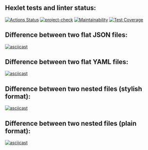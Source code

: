 ## Hexlet tests and linter status:
[![Actions Status](https://github.com/M4XPRD/frontend-project-lvl2/workflows/hexlet-check/badge.svg)](https://github.com/M4XPRD/frontend-project-lvl2/actions)
[![project-check](https://github.com/M4XPRD/frontend-project-lvl2/actions/workflows/project-check.yml/badge.svg)](https://github.com/M4XPRD/frontend-project-lvl2/actions/workflows/project-check.yml)
[![Maintainability](https://api.codeclimate.com/v1/badges/fb5424cb2db36a0fee0b/maintainability)](https://codeclimate.com/github/M4XPRD/frontend-project-lvl2/maintainability)
[![Test Coverage](https://api.codeclimate.com/v1/badges/fb5424cb2db36a0fee0b/test_coverage)](https://codeclimate.com/github/M4XPRD/frontend-project-lvl2/test_coverage)

## Difference between two flat JSON files:
[![asciicast](https://asciinema.org/a/469841.svg)](https://asciinema.org/a/469841)

## Difference between two flat YAML files:
[![asciicast](https://asciinema.org/a/470085.svg)](https://asciinema.org/a/470085)

## Difference between two nested files (stylish format):
[![asciicast](https://asciinema.org/a/473862.svg)](https://asciinema.org/a/473862)

## Difference between two nested files (plain format):
[![asciicast](https://asciinema.org/a/474906.svg)](https://asciinema.org/a/474906)
